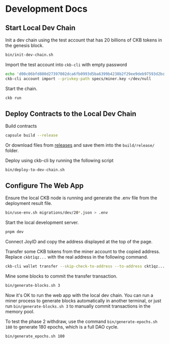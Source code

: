 # Development Docs

## Start Local Dev Chain

Init a dev chain using the test account that has 20 billions of CKB tokens in the genesis block.

```bash
bin/init-dev-chain.sh
```

Import the test account into `ckb-cli` with empty password

```bash
echo 'd00c06bfd800d27397002dca6fb0993d5ba6399b4238b2f29ee9deb97593d2bc' > specs/miner.key
ckb-cli account import --privkey-path specs/miner.key </dev/null
```

Start the chain.

```bash
ckb run
```

## Deploy Contracts to the Local Dev Chain

Build contracts

```bash
capsule build --release
```

Or download files from [releases](https://github.com/doitian/ckb-dao-cobuild-poc/releases) and save them into the `build/release/` folder.

Deploy using ckb-cli by running the following script

```
bin/deploy-to-dev-chain.sh
```

## Configure The Web App

Ensure the local CKB node is running and generate the .env file from the deployment result file.

```bash
bin/use-env.sh migrations/dev/20*.json > .env
```

Start the local development server.

```bash
pnpm dev
```

Connect JoyID and copy the address displayed at the top of the page.

Transfer some CKB tokens from the miner account to the copied address. Replace `ckbt1qz...` with the real address in the following command.

```bash
ckb-cli wallet transfer --skip-check-to-address --to-address ckt1qz... --capacity 300000 --privkey-path specs/miner.key
```

Mine some blocks to commit the transfer transaction.

```bash
bin/generate-blocks.sh 3
```

Now it's OK to run the web app with the local dev chain. You can run a miner process to generate blocks automatically in another terminal, or just run `bin/generate-blocks.sh 3` to manually commit transactions in the memory pool.

To test the phase 2 withdraw, use the command `bin/generate-epochs.sh 180` to generate 180 epochs, which is a full DAO cycle.

```bash
bin/generate_epochs.sh 180
```
